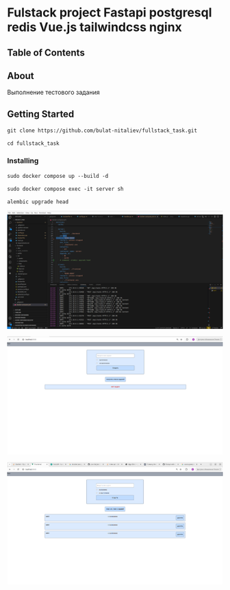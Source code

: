 # Fulstack project Fastapi postgresql redis Vue.js tailwindcss nginx

## Table of Contents

## About <a name = "about"></a>

Выполнение тестового задания

## Getting Started <a name = "getting_started"></a>

```
git clone https://github.com/bulat-nitaliev/fullstack_task.git
```

```
cd fullstack_task
```

### Installing

```
sudo docker compose up --build -d
```

```
sudo docker compose exec -it server sh
```

```
alembic upgrade head
```

![alt text](work_fastapi.png)

![alt text](client1.png)

![alt text](client2.png)
